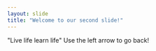 ```yaml
---
layout: slide
title: "Welcome to our second slide!"
---
```

"Live life learn life"
Use the left arrow to go back!
